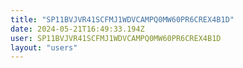 ```yaml
---
title: "SP11BVJVR41SCFMJ1WDVCAMPQ0MW60PR6CREX4B1D"
date: 2024-05-21T16:49:33.194Z
user: SP11BVJVR41SCFMJ1WDVCAMPQ0MW60PR6CREX4B1D
layout: "users"
---
```

    